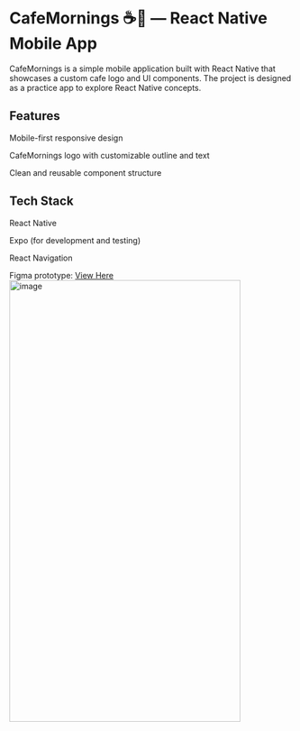 # CafeMornings ☕🌸 — React Native Mobile App

CafeMornings is a simple mobile application built with React Native that showcases a custom cafe logo and UI components. The project is designed as a practice app to explore React Native concepts.

## Features

Mobile-first responsive design

CafeMornings logo with customizable outline and text

Clean and reusable component structure

## Tech Stack

React Native

Expo (for development and testing)

React Navigation

Figma prototype: [View Here](https://www.figma.com/proto/FSfpoYkomrPjwGGiu7cD94/Untitled?node-id=1-2&p=f&t=OdGHVXD1IPN9L6tm-1&scaling=scale-down&content-scaling=fixed&page-id=0%3A1&starting-point-node-id=1%3A2&show-proto-sidebar=1)
<img width="410" height="784" alt="image" src="https://github.com/user-attachments/assets/1427a3d1-4575-4971-b86e-f8b0c0ef2df0" />
